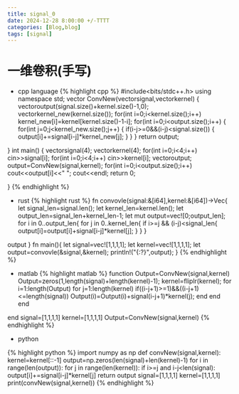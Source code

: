 ```yaml
---
title: signal_0
date: 2024-12-28 8:00:00 +/-TTTT
categories: [Blog,blog]
tags: [signal]
---
```


# 一维卷积(手写)
* cpp language
{% highlight cpp %}
#include<bits/stdc++.h>
using namespace std;
vector<int> ConvNew(vector<int>signal,vector<int>kernel)
{
    vector<int>output(signal.size()+kernel.size()-1,0);
    vector<int>kernel_new(kernel.size());
   for(int i=0;i<kernel.size();i++)
       kernel_new[i]=kernel[kernel.size()-1-i];
    for(int i=0;i<output.size();i++)
    {
        for(int j=0;j<kernel_new.size();j++)
        {
            if(i-j>=0&&(i-j)<signal.size())
            {
                output[i]+=signal[i-j]*kernel_new[j];
            }
        }
    }
    return output;

}
int main()
{
    vector<int>signal(4);
    vector<int>kernel(4);
    for(int i=0;i<4;i++)
        cin>>signal[i];
    for(int i=0;i<4;i++)
        cin>>kernel[i];
    vector<int>output;
    output=ConvNew(signal,kernel);
    for(int i=0;i<output.size();i++)
        cout<<output[i]<<" ";
    cout<<endl;
    return 0;

}
{% endhighlight %}

* rust
{% highlight rust %}
fn convovle(signal:&[i64],kernel:&[i64])->Vec<i64>{
    let signal_len=signal.len();
    let kernel_len=kernel.len();
    let output_len=signal_len+kernel_len-1;
    let mut output=vec![0;output_len];
    for i in  0..output_len{
        for j in 0..kernel_len{
            if i>=j && (i-j)<signal_len{
                output[i]=output[i]+signal[i-j]*kernel[j];
            }
        }
    }

output
}
fn main(){
let signal=vec![1,1,1,1];
let kernel=vec![1,1,1,1];
let output=convovle(&signal,&kernel);
 println!("{:?}",output);
}
{% endhighlight %}
* matlab
 {% highlight matlab %}
function Output=ConvNew(signal,kernel)
Output=zeros(1,length(signal)+length(kernel)-1);
kernel=fliplr(kernel);
for i=1:length(Output)
    for j=1:length(kernel)
        if((i-j+1)>=1)&&((i-j+1)<=length(signal))
            Output(i)=Output(i)+signal(i-j+1)*kernel(j);
        end
    end
end

end
signal=[1,1,1,1]
kernel=[1,1,1,1]
Output=ConvNew(signal,kernel)
{% endhighlight %}
* python
  
{% highlight python %}
  import numpy as np
def convNew(signal,kernel):
    kernel=kernel[::-1]
    output=np.zeros(len(signal)+len(kernel)-1)
    for i in  range(len(output)):
        for j in range(len(kernel)):
            if i>=j and i-j<len(signal):
                output[i]+=signal[i-j]*kernel[j]
    return output
signal=[1,1,1,1]
kernel=[1,1,1,1]
print(convNew(signal,kernel))
{% endhighlight %}
   
